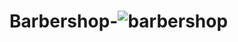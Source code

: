 # Barbershop-![barbershop](https://user-images.githubusercontent.com/59481237/201470186-10bb32da-d04d-4878-b2de-025fef6df5f8.png)
